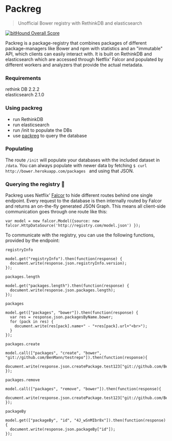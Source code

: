 # Packreg
> Unofficial Bower registry with RethinkDB and elasticsearch   

[![bitHound Overall Score](https://www.bithound.io/github/packreg/packreg-registry/badges/score.svg)](https://www.bithound.io/github/packreg/packreg-registry)   

Packreg is a package-registry that combines packages of different package-managers like Bower and npm with statistics and an "immutable" API, which clients can easily interact with. It is built on RethinkDB and elasticsearch which are accessed through Netflix' Falcor and populated by different workers and analyzers that provide the actual metadata.

### Requirements
rethink DB 2.2.2   
elasticsearch 2.1.0   

### Using packreg
- run RethinkDB
- run elasticsearch
- run /init to populate the DBs
- use [packreg](https://github.com/packreg/packreg-webapp) to query the database

### Populating
The route `/init` will populate your databases with the included dataset in `/data`. You can always populate with newer data by fetching `$ curl http://bower.herokuapp.com/packages
` and using that JSON.

### Querying the registry :mag_right: 
Packreg uses Netflix' [Falcor](https://github.com/Netflix/falcor) to hide different routes behind one single endpoint. Every request to the database is then internally routed by Falcor and returns an on-the-fly generated JSON Graph. This means all client-side communication goes through one route like this:  

`var model = new falcor.Model({source: new falcor.HttpDataSource('http://registry.com/model.json') });`   

To communicate with the registry, you can use the following functions, provided by the endpoint:   

`registryInfo`  
```
model.get("registryInfo").then(function(response) {
  document.write(response.json.registryInfo.version);
});
```

`packages.length`   
```
model.get("packages.length").then(function(response) {
  document.write(response.json.packages.length);
});
```

`packages`  
```
model.get(["packages", "bower"]).then(function(response) {
  var res = response.json.packagesByName.bower;
  for (pack in res) {
    document.write(res[pack].name+" - "+res[pack].url+"<br>");
  }       
});
```

`packages.create`
```
model.call(["packages", "create", "bower", "git://github.com/BenMann/testrepo"]).then(function(response){        
  document.write(response.json.createPackage.test123["git://github.com/BenMann/testrepo"]);
});
```

`packages.remove`
```
model.call(["packages", "remove", "bower"]).then(function(response){        
  document.write(response.json.createPackage.test123["git://github.com/BenMann/testrepo"]);
});
```
  
`packageBy`   
```
model.get(["packageBy", "id", "4J_wSnMIbr8x"]).then(function(response) {
  document.write(response.json.packageBy["id"]);
});
```
